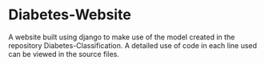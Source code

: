 # Diabetes-Website

A website built using django to make use of the model created in the repository Diabetes-Classification.
A detailed use of code in each line used can be viewed in the source files.

